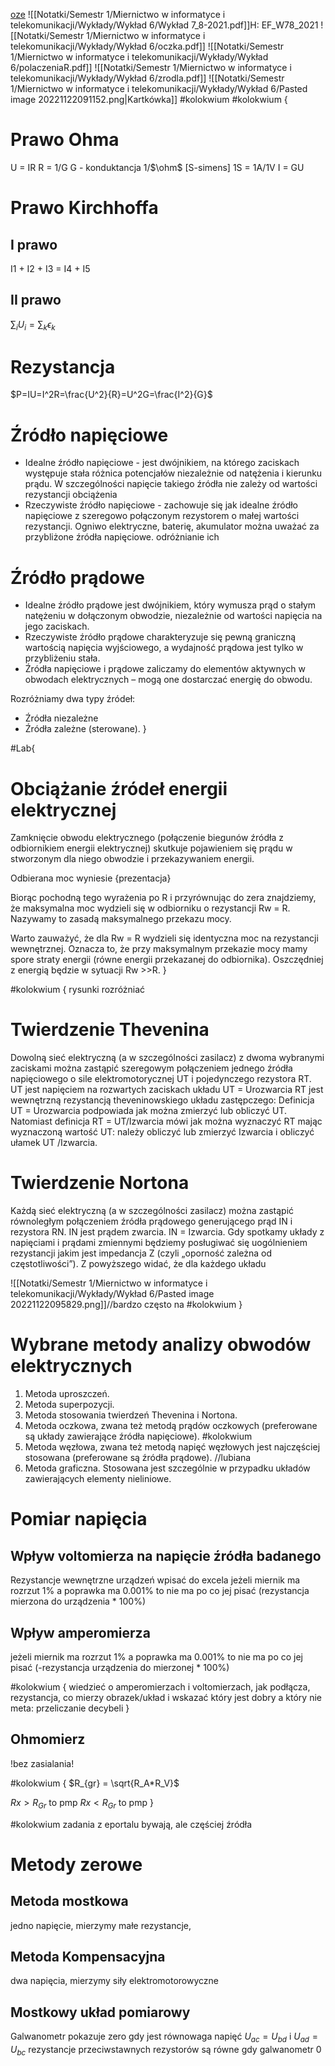 [oze](https://oze.pwr.edu.pl//kursy/fizykacw/content/start/K-08.html)
![[Notatki/Semestr 1/Miernictwo w informatyce i telekomunikacji/Wykłady/Wykład 6/Wykład 7_8-2021.pdf]]H: EF_W78_2021
![[Notatki/Semestr 1/Miernictwo w informatyce i telekomunikacji/Wykłady/Wykład 6/oczka.pdf]]
![[Notatki/Semestr 1/Miernictwo w informatyce i telekomunikacji/Wykłady/Wykład 6/polaczeniaR.pdf]]
![[Notatki/Semestr 1/Miernictwo w informatyce i telekomunikacji/Wykłady/Wykład 6/zrodla.pdf]]
![[Notatki/Semestr 1/Miernictwo w informatyce i telekomunikacji/Wykłady/Wykład 6/Pasted image 20221122091152.png|Kartkówka]] #kolokwium 
#kolokwium {
# Prawo Ohma
U = IR
R = 1/G
G - konduktancja 1/$\ohm$ \[S-simens\]
1S = 1A/1V
I = GU

# Prawo Kirchhoffa
## I prawo
I1 + I2 + I3 = I4 + I5
## II prawo
$\sum_i U_i = \sum_k \epsilon_k$ 

# Rezystancja
$P=IU=I^2R=\frac{U^2}{R}=U^2G=\frac{I^2}{G}$


# Źródło napięciowe
 - Idealne źródło napięciowe - jest dwójnikiem, na którego zaciskach występuje stała różnica potencjałów niezależnie od natężenia i kierunku prądu. W szczególności napięcie takiego źródła nie zależy od wartości rezystancji obciążenia
 - Rzeczywiste źródło napięciowe - zachowuje się jak idealne źródło napięciowe z szeregowo połączonym rezystorem o małej wartości rezystancji. Ogniwo elektryczne, baterię, akumulator można uważać za przybliżone źródła napięciowe.
odróżnianie ich

# Źródło prądowe 
- Idealne źródło prądowe jest dwójnikiem, który wymusza prąd o stałym natężeniu w dołączonym obwodzie, niezależnie od wartości napięcia na jego zaciskach.
- Rzeczywiste źródło prądowe charakteryzuje się pewną graniczną wartością napięcia wyjściowego, a wydajność prądowa jest tylko w przybliżeniu stała. 
- Źródła napięciowe i prądowe zaliczamy do elementów aktywnych w obwodach elektrycznych – mogą one dostarczać energię do obwodu. 


Rozróżniamy dwa typy źródeł: 
-  Źródła niezależne 
-  Źródła zależne (sterowane).
}

#Lab{
# Obciążanie źródeł energii elektrycznej 
Zamknięcie obwodu elektrycznego (połączenie biegunów źródła z odbiornikiem energii elektrycznej) skutkuje pojawieniem się prądu w stworzonym dla niego obwodzie i przekazywaniem energii. 

Odbierana moc wyniesie {prezentacja}

Biorąc pochodną tego wyrażenia po R i przyrównując do zera znajdziemy, że maksymalna moc wydzieli się w odbiorniku o rezystancji Rw = R. Nazywamy to zasadą maksymalnego przekazu mocy. 

Warto zauważyć, że dla Rw = R wydzieli się identyczna moc na rezystancji wewnętrznej. Oznacza to, że przy maksymalnym przekazie mocy mamy spore straty energii (równe energii przekazanej do odbiornika). Oszczędniej z energią będzie w sytuacji Rw >>R.
}

#kolokwium { rysunki rozróżniać
# Twierdzenie Thevenina
Dowolną sieć elektryczną (a w szczególności zasilacz) z dwoma wybranymi zaciskami można zastąpić szeregowym połączeniem jednego źródła napięciowego o sile elektromotorycznej UT i pojedynczego rezystora RT. UT jest napięciem na rozwartych zaciskach układu UT = Urozwarcia RT jest wewnętrzną rezystancją theveninowskiego układu zastępczego: Definicja UT = Urozwarcia podpowiada jak można zmierzyć lub obliczyć UT. Natomiast definicja RT = UT/Izwarcia mówi jak można wyznaczyć RT mając wyznaczoną wartość UT: należy obliczyć lub zmierzyć Izwarcia i obliczyć ułamek UT /Izwarcia.

# Twierdzenie Nortona
Każdą sieć elektryczną (a w szczególności zasilacz) można zastąpić równoległym połączeniem źródła prądowego generującego prąd IN i rezystora RN. IN jest prądem zwarcia. IN = Izwarcia. Gdy spotkamy układy z napięciami i prądami zmiennymi będziemy posługiwać się uogólnieniem rezystancji jakim jest impedancja Z (czyli „oporność zależna od częstotliwości”). Z powyższego widać, że dla każdego układu


![[Notatki/Semestr 1/Miernictwo w informatyce i telekomunikacji/Wykłady/Wykład 6/Pasted image 20221122095829.png]]//bardzo często na #kolokwium 
}

# Wybrane metody analizy obwodów elektrycznych


1. Metoda uproszczeń. 
2. Metoda superpozycji. 
3. Metoda stosowania twierdzeń Thevenina i Nortona. 
4. Metoda oczkowa, zwana też metodą prądów oczkowych (preferowane są układy zawierające źródła napięciowe). #kolokwium 
5. Metoda węzłowa, zwana też metodą napięć węzłowych jest najczęściej stosowana (preferowane są źródła prądowe).  //lubiana
6. Metoda graficzna. Stosowana jest szczególnie w przypadku układów zawierających elementy nieliniowe.

# Pomiar napięcia

## Wpływ voltomierza na napięcie źródła badanego
Rezystancje wewnętrzne urządzeń wpisać do excela
jeżeli miernik ma rozrzut 1% a poprawka ma 0.001% to nie ma po co jej pisać (rezystancja mierzona do urządzenia \* 100%)

## Wpływ amperomierza
jeżeli miernik ma rozrzut 1% a poprawka ma 0.001% to nie ma po co jej pisać (-rezystancja urządzenia do mierzonej \* 100%)

#kolokwium {
	wiedzieć o amperomierzach i voltomierzach, jak podłącza, rezystancja, co mierzy
	obrazek/układ i wskazać który jest dobry a który nie
	meta: 
	przeliczanie decybeli
}

## Ohmomierz
!bez zasialania!

#kolokwium {
$R_{gr} = \sqrt{R_A*R_V}$

$Rx>R_{Gr}$ to pmp
$Rx<R_{Gr}$ to pmp
}

#kolokwium zadania z eportalu bywają, ale częściej źródła

# Metody zerowe
## Metoda mostkowa
jedno napięcie, mierzymy małe rezystancje, 

## Metoda Kompensacyjna
dwa napięcia, mierzymy siły elektromotorowyczne

## Mostkowy układ pomiarowy
Galwanometr pokazuje zero gdy jest równowaga napięć
$U_{ac} = U_{bd}$ i $U_{ad} = U_{bc}$
rezystancje przeciwstawnych rezystorów są równe gdy galwanometr 0
